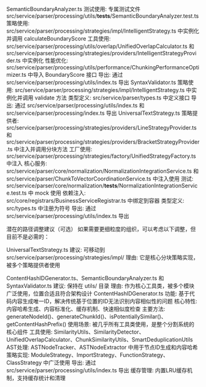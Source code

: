 SemanticBoundaryAnalyzer.ts
测试使用: 专属测试文件 src/service/parser/processing/utils/__tests__/SemanticBoundaryAnalyzer.test.ts
策略使用: src/service/parser/processing/strategies/impl/IntelligentStrategy.ts 中实例化并调用 calculateBoundaryScore
工具使用: src/service/parser/processing/utils/overlap/UnifiedOverlapCalculator.ts 和 src/service/parser/processing/strategies/providers/IntelligentStrategyProvider.ts 中实例化
性能优化: src/service/parser/processing/utils/performance/ChunkingPerformanceOptimizer.ts 中导入 BoundaryScore 接口
导出: 通过 src/service/parser/processing/utils/index.ts 导出
SyntaxValidator.ts
策略使用: src/service/parser/processing/strategies/impl/IntelligentStrategy.ts 中实例化并调用 validate 方法
类型定义: src/service/parser/types.ts 中定义接口
导出: 通过 src/service/parser/processing/utils/index.ts 和 src/service/parser/processing/index.ts 导出
UniversalTextStrategy.ts
策略提供者: src/service/parser/processing/strategies/providers/LineStrategyProvider.ts 和 src/service/parser/processing/strategies/providers/BracketStrategyProvider.ts 中注入并调用分块方法
工厂使用: src/service/parser/processing/strategies/factory/UnifiedStrategyFactory.ts 中注入
核心服务: src/service/parser/core/normalization/NormalizationIntegrationService.ts 和 src/service/parser/ChunkToVectorCoordinationService.ts 中注入使用
测试: src/service/parser/core/normalization/__tests__/NormalizationIntegrationService.test.ts 中 mock 使用
依赖注入: src/core/registrars/BusinessServiceRegistrar.ts 中绑定到容器
类型定义: src/types.ts 中注册为符号
导出: 通过 src/service/parser/processing/utils/index.ts 导出


潜在的路径调整建议（可选）
如果需要更细粒度的组织，可以考虑以下调整，但目前不是必需的：

UniversalTextStrategy.ts
建议: 可移动到 src/service/parser/processing/strategies/impl/
理由: 它是核心分块策略实现，被多个策略提供者使用

ContentHashIDGenerator.ts、SemanticBoundaryAnalyzer.ts 和 SyntaxValidator.ts
建议: 保持在 utils/ 目录
理由: 作为核心工具类，被多个模块广泛使用，位置合适且符合架构设计
ContentHashIDGenerator.ts
功能: 基于代码内容生成唯一ID，解决传统基于位置的ID无法识别内容相似性的问题
核心特性: 内容哈希生成、内容标准化、缓存机制、快速相似度检查
主要方法: generateNodeId()、generateChunkId()、isPotentiallySimilar()、getContentHashPrefix()
使用场景: 被几乎所有工具类使用，是整个分割系统的核心组件
工具使用: SimilarityUtils、SimilarityDetector、UnifiedOverlapCalculator、ChunkSimilarityUtils、SmartDeduplicationUtils
AST处理: ASTNodeTracker、ASTNodeExtractor 中用于节点ID生成和内容哈希
策略实现: ModuleStrategy、ImportStrategy、FunctionStrategy、ClassStrategy 中广泛使用
导出: 通过 src/service/parser/processing/utils/index.ts 导出
缓存管理: 内置LRU缓存机制，支持缓存统计和清理
